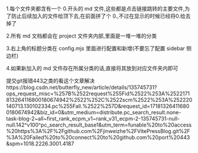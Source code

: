1.每个文件夹都含有一个 0.开头的 md 文件,这些都是点击链接跳转的主要文件,为了防止后续加入的文件给顶下去,在前面拼了个 0.,不过在显示的时候已经将0.给去掉了

2.所有 md 文档都会在 project 文件夹内部,里面是一堆一堆的分类

3.右上角的标题分类在 config.mjs 里面进行配置和新增(不要忘了配置 sidebar 侧边栏)

4.如果新加入的 md 文件存在所属分类的话,直接将其放到对应文件夹内即可

提交git报错443之类的看这个文章解决https://blog.csdn.net/butterfly_new/article/details/135745731?ops_request_misc=%257B%2522request%255Fid%2522%253A%2522171813264116800180674942%2522%252C%2522scm%2522%253A%252220140713.130102334.pc%255Fall.%2522%257D&request_id=171813264116800180674942&biz_id=0&utm_medium=distribute.pc_search_result.none-task-blog-2~all~first_rank_ecpm_v1~rank_v31_ecpm-2-135745731-null-null.142^v100^pc_search_result_base1&utm_term=funable%20to%20access%20https%3A%2F%2Fgithub.com%2Fjinweizhe%2FVitePressBlog.git%2F%3A%20Failed%20to%20connect%20to%20github.com%20port%20443&spm=1018.2226.3001.4187
